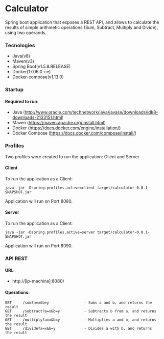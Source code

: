 # Calculator
Spring boot application that exposes a REST API, and allows to calculate the results of simple arithmetic operations (Sum, Subtract, Multiply and Divide), using two operands.

### Tecnologies

- Java(v8)
- Maven(v3)
- Spring Boot(v1.5.8.RELEASE)
- Docker(17.06.0-ce)
- Docker-compose(v1.13.0)

### Startup
#### Required to run:

- Java (http://www.oracle.com/technetwork/java/javase/downloads/jdk8-downloads-2133151.html)
- Maven (https://maven.apache.org/install.html)
- Docker (https://docs.docker.com/engine/installation/)
- Docker Compose (https://docs.docker.com/compose/install/)

### Profiles
Two profiles were created to run the application: Client and Server
#### Client
To run the application as a Client:
```
java -jar -Dspring.profiles.active=client target/calculator-0.0.1-SNAPSHOT.jar
```
Application will run on Port 8080.
#### Server
To run the application as a Client:
```
java -jar -Dspring.profiles.active=server target/calculator-0.0.1-SNAPSHOT.jar
```
Application will run on Port 8090.
### API REST
#### URL
- http://[ip-machine]:8080/
#### Operations:
```
GET     /sum?a=x&b=y                - Sums a and b, and returns the result
GET     /subtract?a=x&b=y           - Subtracts b from a, and returns the result
GET     /multiply?a=x&b=y           - Multiplies a and b, and returns the result
GET     /divide?a=x&b=y             - Divides a with b, and returns the result
```

